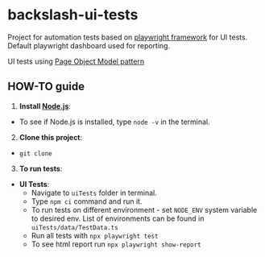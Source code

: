 # backslash-ui-tests
Project for automation tests based on [playwright framework](https://playwright.dev/) for UI tests.
Default playwright dashboard used for reporting.

UI tests using [Page Object Model pattern](https://www.selenium.dev/documentation/test_practices/encouraged/page_object_models/)

## HOW-TO guide

1. **Install [Node.js](https://nodejs.org/)**:
  - To see if Node.js is installed, type `node -v` in the terminal.

2. **Clone this project**:
  - `git clone `

3. **To run tests**:

  - **UI Tests**:
    - Navigate to `uiTests` folder in terminal.
    - Type `npm ci` command and run it.
    - To run tests on different environment - set `NODE_ENV` system variable to desired env. List of environments can be found in `uiTests/data/TestData.ts`
    - Run all tests with `npx playwright test`
    - To see html report run `npx playwright show-report`
